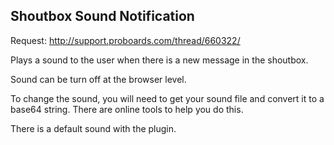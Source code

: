 ## Shoutbox Sound Notification

Request: http://support.proboards.com/thread/660322/

Plays a sound to the user when there is a new message in the shoutbox.

Sound can be turn off at the browser level.

To change the sound, you will need to get your sound file and convert it to a base64 string.  There are online tools to help you do this.

There is a default sound with the plugin.
